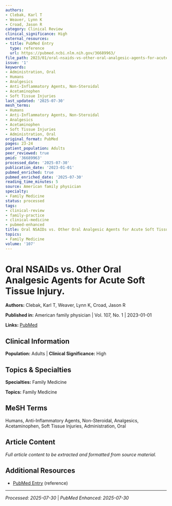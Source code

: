 ```yaml
---
authors:
- Clebak, Karl T
- Weaver, Lynn K
- Croad, Jason R
category: Clinical Review
clinical_significance: High
external_resources:
- title: PubMed Entry
  type: reference
  url: https://pubmed.ncbi.nlm.nih.gov/36689963/
file_path: 2023/01/oral-nsaids-vs-other-oral-analgesic-agents-for-acute-soft-ti.md
issue: '1'
keywords:
- Administration, Oral
- Humans
- Analgesics
- Anti-Inflammatory Agents, Non-Steroidal
- Acetaminophen
- Soft Tissue Injuries
last_updated: '2025-07-30'
mesh_terms:
- Humans
- Anti-Inflammatory Agents, Non-Steroidal
- Analgesics
- Acetaminophen
- Soft Tissue Injuries
- Administration, Oral
original_format: PubMed
pages: 23-24
patient_population: Adults
peer_reviewed: true
pmid: '36689963'
processed_date: '2025-07-30'
publication_date: '2023-01-01'
pubmed_enriched: true
pubmed_enriched_date: '2025-07-30'
reading_time_minutes: 5
source: American family physician
specialty:
- Family Medicine
status: processed
tags:
- clinical-review
- family-practice
- clinical-medicine
- pubmed-enhanced
title: Oral NSAIDs vs. Other Oral Analgesic Agents for Acute Soft Tissue Injury.
topics:
- Family Medicine
volume: '107'
---
```


# Oral NSAIDs vs. Other Oral Analgesic Agents for Acute Soft Tissue Injury.

**Authors:** Clebak, Karl T, Weaver, Lynn K, Croad, Jason R

**Published in:** American family physician | Vol. 107, No. 1 | 2023-01-01

**Links:** [PubMed](https://pubmed.ncbi.nlm.nih.gov/36689963/)

## Clinical Information

**Population:** Adults | **Clinical Significance:** High

## Topics & Specialties

**Specialties:** Family Medicine

**Topics:** Family Medicine

## MeSH Terms

Humans, Anti-Inflammatory Agents, Non-Steroidal, Analgesics, Acetaminophen, Soft Tissue Injuries, Administration, Oral

## Article Content

*Full article content to be extracted and formatted from source material.*

## Additional Resources

- [PubMed Entry](https://pubmed.ncbi.nlm.nih.gov/36689963/) (reference)

---

*Processed: 2025-07-30* | *PubMed Enhanced: 2025-07-30*
